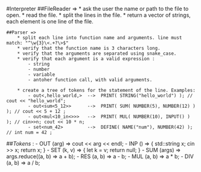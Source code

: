 
#Interpreter
	##FileReader => 
		* ask the user the name or path to the file to open.
		* read the file.
		* split the lines in the file.
		* return a vector of strings, each element is one line of the file.
	
	##Parser => 
		* split each line into function name and arguments. line must match: "^\w{3}\<.+?\>$"
		* verify that the function name is 3 characters long.
		* verify that the arguments are separated using snake_case.
		* verify that each argument is a valid expression :
			- string
			- number
			- variable
			- antoher function call, with valid arguments.

		* create a tree of tokens for the statement of the line. Examples:
			- out<,hello_world,>  -->  PRINT( STRING("hello_world") ); // cout << "hello_world";
			- out<sum<5_12>>      -->  PRINT( SUM( NUMBER(5), NUMBER(12) ) ); // cout << 5 + 12 ;
			- out<mul<10_in<>>>   -->  PRINT( MUL( NUMBER(10), INPUT() ) ); // cin>>n; cout << 10 * n;
			- set<num_42>	      -->  DEFINE( NAME("num"), NUMBER(42) ); // int num = 42 ;

##_Tokens_ :
	- OUT (arg)   => cout << arg << endl;
	- INP ()      => { std::string x; cin >> x; return x; }
	- SET (k, v)  => { let k = v; return null; }
	- SUM (args)  => args.reduce((a, b) => a + b);
	- RES (a, b)  => a - b;
	- MUL (a, b)  => a * b;
	- DIV (a, b)  => a / b;
	
